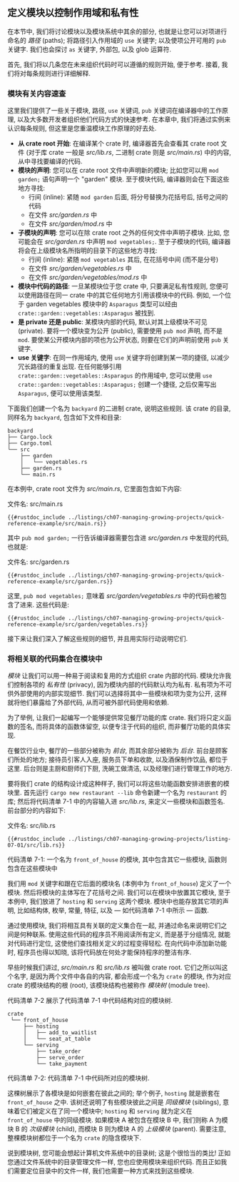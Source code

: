 ## 定义模块以控制作用域和私有性

在本节中, 我们将讨论模块以及模块系统中其余的部分, 也就是让您可以对项进行命名的
*路径* (paths); 将路径引入作用域的 `use` 关键字; 以及使项公开可用的 `pub` 关键字.
我们也会探讨 `as` 关键字, 外部包, 以及 glob 运算符.

首先, 我们将以几条您在未来组织代码时可以遵循的规则开始, 便于参考. 接着,
我们将对每条规则进行详细解释.

### 模块有关内容速查

这里我们提供了一些关于模块, 路径, `use` 关键词, `pub` 关键词在编译器中的工作原理,
以及大多数开发者组织他们代码方式的快速参考. 在本章中, 我们将通过实例来认识每条规则,
但这里是您重温模块工作原理的好去处.

- **从 crate root 开始**: 在编译某个 crate 时, 编译器首先会查看其 crate root
  文件 (对于库 crate 一般是 *src/lib.rs*, 二进制 crate 则是 *src/main.rs*)
  中的内容, 从中寻找要编译的代码.
- **模块的声明**: 您可以在 crate root 文件中声明新的模块; 比如您可以用 `mod
  garden;` 语句声明一个 "garden" 模块. 至于模块代码, 编译器则会在下面这些地方寻找:
  - 行间 (inline): 紧随 `mod garden` 后面, 将分号替换为花括号后, 括号之间的代码
  - 在文件 *src/garden.rs* 中
  - 在文件 *src/garden/mod.rs* 中
- **子模块的声明**: 您可以在除 crate root 之外的任何文件中声明子模块. 比如,
  您可能会在 *src/garden.rs* 中声明 `mod vegetables;`.
  至于子模块的代码, 编译器将会在上级模块名所指明的目录下的这些地方寻找:
  - 行间 (inline): 紧随 `mod vegetables` 其后, 在花括号中间 (而不是分号)
  - 在文件 *src/garden/vegetables.rs* 中
  - 在文件 *src/garden/vegetables/mod.rs* 中
- **模块中代码的路径**: 一旦某模块位于您 crate 中, 只要满足私有性规则, 
  您便可以使用路径在同一 crate 中的其它任何地方引用该模块中的代码. 例如, 一个位于
  garden vegetables 模块中的 `Asparagus` 类型可以经由
  `crate::garden::vegetables::Asparagus` 被找到.
- **是 private 还是 public**: 某模块内部的代码, 默认对其上级模块不可见 (private).
  要将一个模块变为公开 (public), 需要使用 `pub mod` 声明, 而不是 `mod`.
  要使某公开模块内部的项也为公开状态, 则要在它们的声明前使用 `pub` 关键字.
- **use 关键字**: 在同一作用域内, 使用 `use` 关键字将创建到某一项的捷径,
  以减少冗长路径的重复出现. 在任何能够引用 `crate::garden::vegetables::Asparagus`
  的作用域中, 您可以使用 `use crate::garden::vegetables::Asparagus;` 创建一个捷径,
  之后仅需写出 `Asparagus`, 便可以使用该类型.

下面我们创建一个名为 `backyard` 的二进制 crate, 说明这些规则. 该 crate 的目录, 
同样名为 `backyard`, 包含如下文件和目录:

```text
backyard
├── Cargo.lock
├── Cargo.toml
└── src
    ├── garden
    │   └── vegetables.rs
    ├── garden.rs
    └── main.rs
```

在本例中, crate root 文件为 *src/main.rs*, 它里面包含如下内容:

<span class="filename">文件名: src/main.rs</span>

```rust,noplayground,ignore
{{#rustdoc_include ../listings/ch07-managing-growing-projects/quick-reference-example/src/main.rs}}
```

其中 `pub mod garden;` 一行告诉编译器需要包含进 *src/garden.rs* 中发现的代码,
也就是:

<span class="filename">文件名: src/garden.rs</span>

```rust,noplayground,ignore
{{#rustdoc_include ../listings/ch07-managing-growing-projects/quick-reference-example/src/garden.rs}}
```

这里, `pub mod vegetables;` 意味着 *src/garden/vegetables.rs*
中的代码也被包含了进来. 这些代码是:

```rust,noplayground,ignore
{{#rustdoc_include ../listings/ch07-managing-growing-projects/quick-reference-example/src/garden/vegetables.rs}}
```

接下来让我们深入了解这些规则的细节, 并且用实际行动说明它们.

### 将相关联的代码集合在模块中

*模块* 让我们可以用一种易于阅读和复用的方式组织 crate 内部的代码.
模块允许我们控制各项的 *私有性* (privacy), 因为模块内部的代码默认均为私有.
私有项为不可供外部使用的内部实现细节. 我们可以选择将其中一些模块和项为变为公开,
这样就将他们暴露给了外部代码, 从而可被外部代码使用和依赖.

为了举例, 让我们一起编写一个能够提供常见餐厅功能的库 crate. 我们将只定义函数的签名,
而将具体的函数体留空, 以便专注于代码的组织, 而非餐厅功能的具体实现.

在餐饮行业中, 餐厅的一些部分被称为 *前台*, 而其余部分被称为 *后台*.
前台是顾客们所处的地方; 接待员引客人入座, 服务员下单和收款, 以及酒保制作饮品,
都位于这里. 后台则是主厨和厨师们下厨, 洗碗工做清洁, 以及经理们进行管理工作的地方.

要将我们 crate 的结构设计成这种样子, 我们可以将这些功能函数安排进嵌套的模块里.
首先运行 `cargo new restaurant --lib` 命令新建一个名为 `restaurant` 的库;
然后将代码清单 7-1 中的内容输入进 *src/lib.rs*, 来定义一些模块和函数签名.
前台部分的内容如下:

<span class="filename">文件名: src/lib.rs</span>

```rust,noplayground
{{#rustdoc_include ../listings/ch07-managing-growing-projects/listing-07-01/src/lib.rs}}
```

<span class="caption">代码清单 7-1: 一个名为 `front_of_house` 的模块,
其中包含其它一些模块, 函数则包含在这些模块中</span>

我们用 `mod` 关键字和跟在它后面的模块名 (本例中为 `front_of_house`) 定义了一个模块.
然后将模块的主体写在了花括号之间. 我们可以在模块中放置其它模块, 至于本例中, 我们放进了
`hosting` 和 `serving` 这两个模块. 模块中也能存放其它项的声明, 比如结构体, 枚举,
常量, 特征, 以及 — 如代码清单 7-1 中所示 — 函数.

通过使用模块, 我们将相互具有关联的定义集合在一起, 并通过命名来说明它们之间是何种联系.
使用这些代码的程序员不用阅读所有定义, 而是基于分组情况, 就能对代码进行定位,
这使他们查找相关定义的过程变得轻松. 在向代码中添加新功能时, 程序员也得以知晓,
该将代码放在何处才能保持程序的整洁有序.

早些时候我们讲过, *src/main.rs* 和 *src/lib.rs* 被叫做 crate root.
它们之所以叫这个名字, 是因为两个文件中各自的内容, 都会形成一个名为 `crate` 的模块,
作为对应 crate 的模块结构的根 (root), 该模块结构也被称作 *模块树* (module tree).

代码清单 7-2 展示了代码清单 7-1 中代码结构对应的模块树.

```text
crate
 └── front_of_house
     ├── hosting
     │   ├── add_to_waitlist
     │   └── seat_at_table
     └── serving
         ├── take_order
         ├── serve_order
         └── take_payment
```

<span class="caption">代码清单 7-2: 代码清单 7-1 中代码所对应的模块树. </span>

这棵树展示了各模块是如何嵌套在彼此之间的; 举个例子, `hosting` 就是嵌套在
`front_of_house` 之中. 该树还说明了有些模块彼此之间是 *同级模块* (siblings),
意味着它们被定义在了同一个模块中; `hosting` 和 `serving` 就为定义在
`front_of_house` 中的同级模块. 如果模块 A 被包含在模块 B 中, 我们则称 A 为模块 B
的 *次级模块* (child), 而模块 B 则为模块 A 的 *上级模块* (parent). 需要注意, 
整棵模块树都位于一个名为 `crate` 的隐含模块下.

说到模块树, 您可能会想起计算机文件系统中的目录树; 这是个很恰当的类比!
正如您通过文件系统中的目录管理文件一样, 您也应使用模块来组织代码.
而且正如我们需要定位目录中的文件一样, 我们也需要一种方式来找到这些模块.
